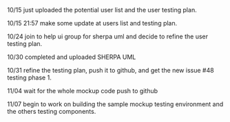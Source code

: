 10/15 just uploaded the potential user list and the user testing plan.

10/15 21:57 make some update at users list and testing plan.

10/24 join to help ui group for sherpa uml and decide to refine the user testing plan.

10/30 completed and uploaded SHERPA UML

10/31 refine the testing plan, push it to github, and get the new issue #48 testing phase 1.

11/04 wait for the whole mockup code push to github

11/07 begin to work on building the sample mockup testing environment and the others testing components.


